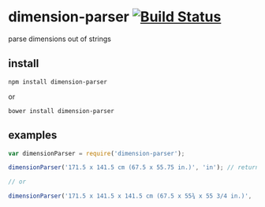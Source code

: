 # dimension-parser [![Build Status](https://travis-ci.org/icodeforlove/dimension-parser.png?branch=master)](https://travis-ci.org/icodeforlove/dimension-parser)

parse dimensions out of strings

## install

```
npm install dimension-parser
```

or

```
bower install dimension-parser
```

## examples

```javascript
var dimensionParser = require('dimension-parser');

dimensionParser('171.5 x 141.5 cm (67.5 x 55.75 in.)', 'in'); // returns {width: "67.50", height: "55.75"}

// or

dimensionParser('171.5 x 141.5 x 141.5 cm (67.5 x 55¾ x 55 3/4 in.)', 'in'); // returns {width: "67.50", height: "55.75", length: "55.75"}
```

